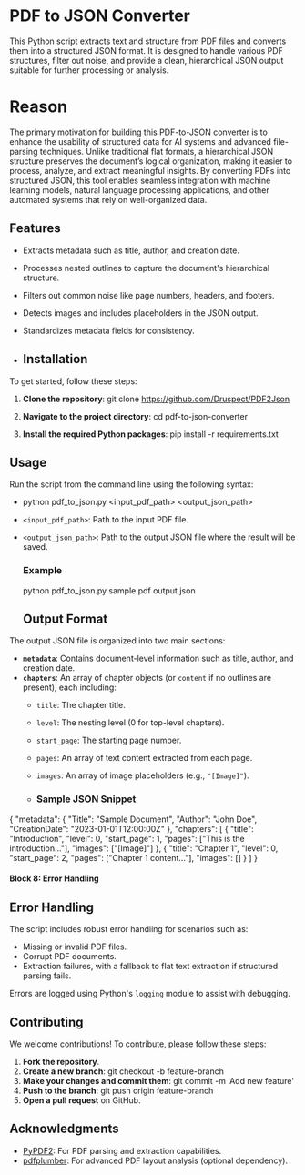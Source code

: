 # PDF to JSON Converter

This Python script extracts text and structure from PDF files and converts them into a structured JSON format. It is designed to handle various PDF structures, filter out noise, and provide a clean, hierarchical JSON output suitable for further processing or analysis.

# Reason
The primary motivation for building this PDF-to-JSON converter is to enhance the usability of structured data for AI systems and advanced file-parsing techniques. Unlike traditional flat formats, a hierarchical JSON structure preserves the document’s logical organization, making it easier to process, analyze, and extract meaningful insights. By converting PDFs into structured JSON, this tool enables seamless integration with machine learning models, natural language processing applications, and other automated systems that rely on well-organized data.

## Features

- Extracts metadata such as title, author, and creation date.
- Processes nested outlines to capture the document's hierarchical structure.
- Filters out common noise like page numbers, headers, and footers.
- Detects images and includes placeholders in the JSON output.
- Standardizes metadata fields for consistency.

- ## Installation

To get started, follow these steps:

1. **Clone the repository**:
     git clone https://github.com/Druspect/PDF2Json

3. **Navigate to the project directory**:
     cd pdf-to-json-converter

4. **Install the required Python packages**:
     pip install -r requirements.txt

## Usage

Run the script from the command line using the following syntax:
- python pdf_to_json.py <input_pdf_path> <output_json_path>
- `<input_pdf_path>`: Path to the input PDF file.
- `<output_json_path>`: Path to the output JSON file where the result will be saved.
  ### Example

  python pdf_to_json.py sample.pdf output.json

  ## Output Format

The output JSON file is organized into two main sections:

- **`metadata`**: Contains document-level information such as title, author, and creation date.
- **`chapters`**: An array of chapter objects (or `content` if no outlines are present), each including:
  - `title`: The chapter title.
  - `level`: The nesting level (0 for top-level chapters).
  - `start_page`: The starting page number.
  - `pages`: An array of text content extracted from each page.
  - `images`: An array of image placeholders (e.g., `"[Image]"`).
 
  - ### Sample JSON Snippet
{
    "metadata": {
        "Title": "Sample Document",
        "Author": "John Doe",
        "CreationDate": "2023-01-01T12:00:00Z"
    },
    "chapters": [
        {
            "title": "Introduction",
            "level": 0,
            "start_page": 1,
            "pages": ["This is the introduction..."],
            "images": ["[Image]"]
        },
        {
            "title": "Chapter 1",
            "level": 0,
            "start_page": 2,
            "pages": ["Chapter 1 content..."],
            "images": []
        }
    ]
}


#### Block 8: Error Handling
## Error Handling

The script includes robust error handling for scenarios such as:

- Missing or invalid PDF files.
- Corrupt PDF documents.
- Extraction failures, with a fallback to flat text extraction if structured parsing fails.

Errors are logged using Python's `logging` module to assist with debugging.

## Contributing

We welcome contributions! To contribute, please follow these steps:

1. **Fork the repository**.
2. **Create a new branch**:
   git checkout -b feature-branch
3. **Make your changes and commit them**:
    git commit -m 'Add new feature'   
4. **Push to the branch**:
  git push origin feature-branch
5. **Open a pull request** on GitHub.

   
 ## Acknowledgments

- [PyPDF2](https://github.com/py-pdf/PyPDF2): For PDF parsing and extraction capabilities.
- [pdfplumber](https://github.com/jsvine/pdfplumber): For advanced PDF layout analysis (optional dependency).
